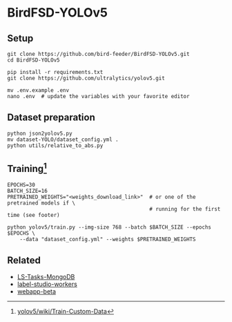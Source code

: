 # BirdFSD-YOLOv5


## Setup

```shell
git clone https://github.com/bird-feeder/BirdFSD-YOLOv5.git
cd BirdFSD-YOLOv5

pip install -r requirements.txt
git clone https://github.com/ultralytics/yolov5.git

mv .env.example .env
nano .env  # update the variables with your favorite editor
```

## Dataset preparation

```shell
python json2yolov5.py
mv dataset-YOLO/dataset_config.yml .
python utils/relative_to_abs.py
```

## Training[^1]

```shell
EPOCHS=30
BATCH_SIZE=16
PRETRAINED_WEIGHTS="<weights_download_link>"  # or one of the pretrained models if \
                                              # running for the first time (see footer)

python yolov5/train.py --img-size 768 --batch $BATCH_SIZE --epochs $EPOCHS \
    --data "dataset_config.yml" --weights $PRETRAINED_WEIGHTS
```

## Related

- [LS-Tasks-MongoDB](https://github.com/bird-feeder/LS-Tasks-MongoDB)
- [label-studio-workers](https://github.com/bird-feeder/label-studio-workers)
- [webapp-beta](https://github.com/bird-feeder/webapp-beta)


[^1]: [yolov5/wiki/Train-Custom-Data](https://github.com/ultralytics/yolov5/wiki/Train-Custom-Data)
